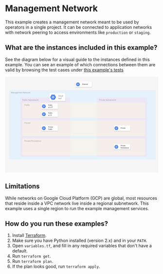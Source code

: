 # Management Network

This example creates a management network meant to be used by operators in a
single project. It can be connected to application networks with network
peering to access environments like `production` or `staging`.

## What are the instances included in this example?

See the diagram below for a visual guide to the instances defined in this
example. You can see an example of which connections between them are valid by
browsing the test cases under [this example's tests](../../test/network_test.go)

![Network Diagram](../../.img/management-network-diagram.png)

## Limitations

While networks on Google Cloud Platform (GCP) are global, most resources that
reside inside a VPC network live inside a regional subnetwork. This example
uses a single region to run the example management services.

## How do you run these examples?

1. Install [Terraform](https://www.terraform.io/).
1. Make sure you have Python installed (version 2.x) and in your `PATH`.
1. Open `variables.tf`,  and fill in any required variables that don't have a
default.
1. Run `terraform get`.
1. Run `terraform plan`.
1. If the plan looks good, run `terraform apply`.
